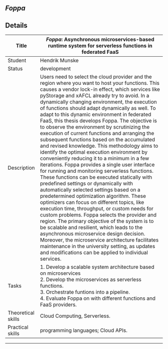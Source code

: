 ## *Foppa*

## Details

| Title | ***Foppa*: Asynchronous microservices-based runtime system for serverless functions in federated FaaS** |
| - | - | 
| Student | Hendrik Munske | 
| Status | development | 
| Description | Users need to select the cloud provider and the region where you want to host your functions. This causes a vendor lock-in effect, which services like pyStorage and xAFCL already try to avoid. In a dynamically changing environment, the execution of functions should adapt dynamically as well. To adapt to this dynamic environment in federated FaaS, this thesis develops Foppa. The objective is to observe the environment by scrutinizing the execution of current functions and arranging the subsequent functions based on the accumulated and revised knowledge. This methodology aims to identify the optimal execution environment by conveniently reducing it to a minimum in a few iterations. Foppa provides a single user interface for running and monitoring serverless functions. These functions can be executed statically with predefined settings or dynamically with automatically selected settings based on a predetermined optimization algorithm. These optimizers can focus on different topics, like execution time, throughput, or custom needs for custom problems. Foppa selects the provider and region. The primary objective of the system is to be scalable and resilient, which leads to the asynchronous microservice design decision. Moreover, the microservice architecture facilitates maintenance in the university setting, as updates and modifications can be applied to individual services.|
|Tasks| 1. Develop a scalable system architecture based on microservices <br> 2. Develop the microservices as serverless functions. <br> 3.  Orchestrate funtions into a pipeline.<br> 4. Evaluate Foppa on with different functions and FaaS providers.|
| Theoretical skills | Cloud Computing, Serverless. | 
| Practical skills | programming languages; Cloud APIs.|
---
